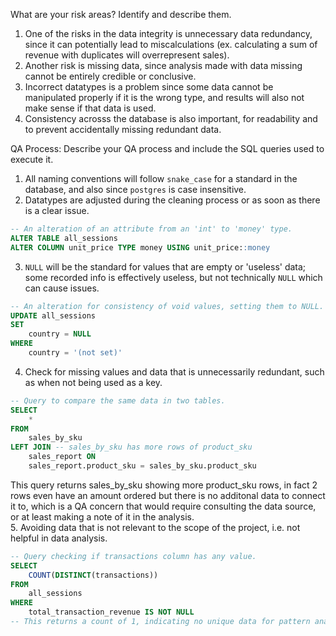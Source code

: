 What are your risk areas? Identify and describe them.
1. One of the risks in the data integrity is unnecessary data redundancy, since it can potentially lead to miscalculations (ex. calculating a sum of revenue with duplicates will overrepresent sales).
2. Another risk is missing data, since analysis made with data missing cannot be entirely credible or conclusive.
3. Incorrect datatypes is a problem since some data cannot be manipulated properly if it is the wrong type, and results will also not make sense if that data is used.
4. Consistency acrosss the database is also important, for readability and to prevent accidentally missing redundant data.


QA Process:
Describe your QA process and include the SQL queries used to execute it.
1. All naming conventions will follow `snake_case` for a standard in the database, and also since `postgres` is case insensitive.
2. Datatypes are adjusted during the cleaning process or as soon as there is a clear issue.
```SQL
-- An alteration of an attribute from an 'int' to 'money' type.
ALTER TABLE all_sessions
ALTER COLUMN unit_price TYPE money USING unit_price::money
```
3. `NULL` will be the standard for values that are empty or 'useless' data; some recorded info is effectively useless, but not technically `NULL` which can cause issues.
```SQL
-- An alteration for consistency of void values, setting them to NULL.
UPDATE all_sessions
SET
	country = NULL
WHERE
	country = '(not set)'
```
4. Check for missing values and data that is unnecessarily redundant, such as when not being used as a key.
```SQL
-- Query to compare the same data in two tables.
SELECT 
	* 
FROM 
	sales_by_sku
LEFT JOIN -- sales_by_sku has more rows of product_sku
	sales_report ON 
	sales_report.product_sku = sales_by_sku.product_sku
```
This query returns sales_by_sku showing more product_sku rows, in fact 2 rows even have an amount ordered but there is no additonal data to connect it to, which is a QA concern that would require consulting the data source, or at least making a note of it in the analysis.\
5. Avoiding data that is not relevant to the scope of the project, i.e. not helpful in data analysis.
```SQL
-- Query checking if transactions column has any value.
SELECT 
	COUNT(DISTINCT(transactions)) 
FROM 
	all_sessions 
WHERE 
	total_transaction_revenue IS NOT NULL
-- This returns a count of 1, indicating no unique data for pattern analysis.
```
